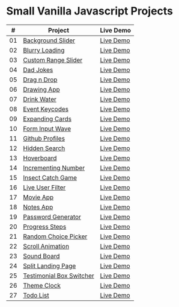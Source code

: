 # Small Vanilla Javascript Projects

|  #  | Project                                                                                                                            | Live Demo     |
| :-: | ---------------------------------------------------------------------------------------------------------------------------------- | ------------- |
| 01  | [Background Slider](https://github.com/alexmita04/Small-Vanilla-Javascript-Projects/tree/main/Background%20Slider)                 | [Live Demo](https://musing-shirley-d63a9f.netlify.app/) |
| 02  | [Blurry Loading](https://github.com/alexmita04/Small-Vanilla-Javascript-Projects/tree/main/Blurry%20Loading)                       | [Live Demo](https://silly-euler-d13f24.netlify.app/) |
| 03  | [Custom Range Slider](https://github.com/alexmita04/Small-Vanilla-Javascript-Projects/tree/main/Custom%20Range%20Slider)           | [Live Demo](https://boring-snyder-88eab0.netlify.app/) |
| 04  | [Dad Jokes](https://github.com/alexmita04/Small-Vanilla-Javascript-Projects/tree/main/Dad%20Jokes)                                 | [Live Demo](https://competent-curie-5fed50.netlify.app/) |
| 05  | [Drag n Drop](https://github.com/alexmita04/Small-Vanilla-Javascript-Projects/tree/main/Drag%20n%20Drop)                           | [Live Demo](https://jolly-engelbart-6bf8d1.netlify.app/) |
| 06  | [Drawing App](https://github.com/alexmita04/Small-Vanilla-Javascript-Projects/tree/main/Drawing%20App)                             | [Live Demo](https://happy-darwin-7cced4.netlify.app/) |
| 07  | [Drink Water](https://github.com/alexmita04/Small-Vanilla-Javascript-Projects/tree/main/Drink%20Water)                             | [Live Demo](https://wonderful-yalow-7c77d2.netlify.app/) |
| 08  | [Event Keycodes](https://github.com/alexmita04/Small-Vanilla-Javascript-Projects/tree/main/Event%20Keycodes)                       | [Live Demo](https://festive-hypatia-77d013.netlify.app/) |
| 09  | [Expanding Cards](https://github.com/alexmita04/Small-Vanilla-Javascript-Projects/tree/main/Expanding%20Cards)                     | [Live Demo](https://vigilant-mirzakhani-4c7ab2.netlify.app/) |
| 10  | [Form Input Wave](https://github.com/alexmita04/Small-Vanilla-Javascript-Projects/tree/main/Form%20Input%20Wave)                     | [Live Demo](https://elegant-lewin-7141e8.netlify.app/) |
| 11  | [Github Profiles](https://github.com/alexmita04/Small-Vanilla-Javascript-Projects/tree/main/Github%20Profiles)                     | [Live Demo](https://distracted-babbage-e250f2.netlify.app/) |
| 12  | [Hidden Search](https://github.com/alexmita04/Small-Vanilla-Javascript-Projects/tree/main/Hidden%20Search)                         | [Live Demo](https://festive-johnson-8102e8.netlify.app/) |
| 13  | [Hoverboard](https://github.com/alexmita04/Small-Vanilla-Javascript-Projects/tree/main/Hoverboard)                                 | [Live Demo](https://boring-colden-863927.netlify.app/) |
| 14  | [Incrementing Number](https://github.com/alexmita04/Small-Vanilla-Javascript-Projects/tree/main/Incrementing%20Number)             | [Live Demo](https://eager-jepsen-fe9677.netlify.app/) |
| 15  | [Insect Catch Game](https://github.com/alexmita04/Small-Vanilla-Javascript-Projects/tree/main/Insect%20Catch%20Game)               | [Live Demo](https://eloquent-gates-60f14b.netlify.app/) |
| 16  | [Live User Filter](https://github.com/alexmita04/Small-Vanilla-Javascript-Projects/tree/main/Live%20User%20Filter)                 | [Live Demo](https://flamboyant-brattain-7787c4.netlify.app/) |
| 17  | [Movie App](https://github.com/alexmita04/Small-Vanilla-Javascript-Projects/tree/main/Movie%20App)                                 | [Live Demo](https://condescending-goldwasser-075c99.netlify.app/) |
| 18  | [Notes App](https://github.com/alexmita04/Small-Vanilla-Javascript-Projects/tree/main/Notes%20App)                                 | [Live Demo](https://agitated-engelbart-e52908.netlify.app/) |
| 19  | [Password Generator](https://github.com/alexmita04/Small-Vanilla-Javascript-Projects/tree/main/Password%20Generator)               | [Live Demo](https://agitated-colden-7d072e.netlify.app/) |
| 20  | [Progress Steps](https://github.com/alexmita04/Small-Vanilla-Javascript-Projects/tree/main/Progress%20Steps)                       | [Live Demo](https://stupefied-lalande-e0ccf4.netlify.app/) |
| 21  | [Random Choice Picker](https://github.com/alexmita04/Small-Vanilla-Javascript-Projects/tree/main/Random%20Choice%20Picker)         | [Live Demo](https://compassionate-archimedes-cc8cac.netlify.app/) |
| 22  | [Scroll Animation](https://github.com/alexmita04/Small-Vanilla-Javascript-Projects/tree/main/Scroll%20Animation)                   | [Live Demo](https://goofy-swanson-735925.netlify.app/) |
| 23  | [Sound Board](https://github.com/alexmita04/Small-Vanilla-Javascript-Projects/tree/main/Sound%20Board)                             | [Live Demo](https://unruffled-jones-509c1b.netlify.app/) |
| 24  | [Split Landing Page](https://github.com/alexmita04/Small-Vanilla-Javascript-Projects/tree/main/Split%20Landing%20Page)             | [Live Demo](https://silly-gates-b4da96.netlify.app/) |
| 25  | [Testimonial Box Switcher](https://github.com/alexmita04/Small-Vanilla-Javascript-Projects/tree/main/Testimonial%20Box%20Switcher) | [Live Demo](https://angry-noyce-0c4f0c.netlify.app/) |
| 26  | [Theme Clock](https://github.com/alexmita04/Small-Vanilla-Javascript-Projects/tree/main/Theme%20Clock)                             | [Live Demo](https://nervous-leavitt-3a0cd6.netlify.app/) |
| 27  | [Todo List](https://github.com/alexmita04/Small-Vanilla-Javascript-Projects/tree/main/Todo%20List)                                 | [Live Demo](https://reverent-fermat-b8bf3a.netlify.app/) |

